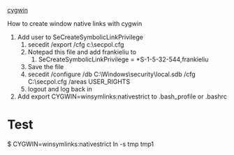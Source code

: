 [cygwin](https://gist.github.com/karlding/7868aac0c54fe94b7ba0a2061e0a4939?permalink_comment_id=3460078)

How to create window native links with cygwin

1. Add user to SeCreateSymbolicLinkPrivilege
   1. secedit /export /cfg c:\secpol.cfg
   2. Notepad this file and add frankieliu to 
      1.  SeCreateSymbolicLinkPrivilege = *S-1-5-32-544,frankieliu
   3. Save the file
   4. secedit /configure /db C:\Windows\security\local.sdb /cfg C:\secpol.cfg /areas USER_RIGHTS
   5. logout and log back in
1. Add export CYGWIN=winsymlinks:nativestrict to .bash_profile or .bashrc

# Test
$ CYGWIN=winsymlinks:nativestrict ln -s tmp tmp1